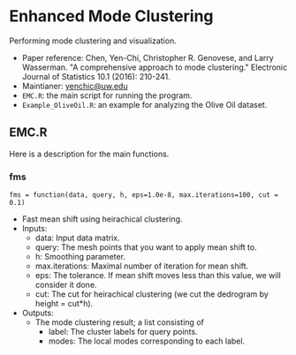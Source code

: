 # Enhanced Mode Clustering
Performing mode clustering and visualization.

- Paper reference: Chen, Yen-Chi, Christopher R. Genovese, and Larry Wasserman. "A comprehensive approach to mode clustering." Electronic Journal of Statistics 10.1 (2016): 210-241.
- Maintianer: yenchic@uw.edu
- `EMC.R`: the main script for running the program.
- `Example_OliveOil.R`: an example for analyzing the Olive Oil dataset.

## EMC.R
Here is a description for the main functions.

### fms
`fms = function(data, query, h, eps=1.0e-8, max.iterations=100, cut = 0.1)`
- Fast mean shift using heirachical clustering.
- Inputs:
  - data: Input data matrix.
  - query: The mesh points that you want to apply mean shift to.
  - h: Smoothing parameter.
  - max.iterations: Maximal number of iteration for mean shift.
  - eps: The tolerance. If mean shift moves less than this value, we will consider it done.
  - cut: The cut for heirachical clustering (we cut the dedrogram by height = cut*h).
- Outputs:
  - The mode clustering result; a list consisting of
    - label: The cluster labels for query points.
    - modes: The local modes corresponding to each label.



